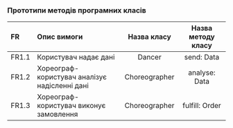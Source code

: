 ### Прототипи методів програмних класів

|FR|Опис вимоги|Назва класу|Назва методу класу|
|:-|:-|:-:|:-:|
|FR1.1|Користувач надає дані|Dancer|send: Data|
|FR1.2|Хореограф-користувач аналізує надісленні дані|Choreographer|analyse: Data|
|FR1.3|Хореограф-користувач виконує замовлення|Choreographer|fulfill: Order|
